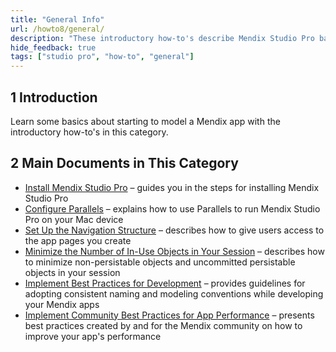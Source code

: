 ```yaml
---
title: "General Info"
url: /howto8/general/
description: "These introductory how-to's describe Mendix Studio Pro basics and best practices."
hide_feedback: true
tags: ["studio pro", "how-to", "general"]
---
```


## 1 Introduction

Learn some basics about starting to model a Mendix app with the introductory how-to's in this category.

## 2 Main Documents in This Category

* [Install Mendix Studio Pro](/howto8/general/install/) – guides you in the steps for installing Mendix Studio Pro
* [Configure Parallels](/howto8/general/using-mendix-studio-pro-on-a-mac/) – explains how to use Parallels to run Mendix Studio Pro on your Mac device 
* [Set Up the Navigation Structure](/howto8/general/setting-up-the-navigation-structure/) – describes how to give users access to the app pages you create
* [Minimize the Number of In-Use Objects in Your Session](/howto8/general/minimize-number/) – describes how to minimize non-persistable objects and uncommitted persistable objects in your session
* [Implement Best Practices for Development](/howto8/general/dev-best-practices/) – provides guidelines for adopting consistent naming and modeling conventions while developing your Mendix apps
* [Implement Community Best Practices for App Performance](/howto8/general/community-best-practices-for-app-performance/) – presents best practices created by and for the Mendix community on how to improve your app's performance
